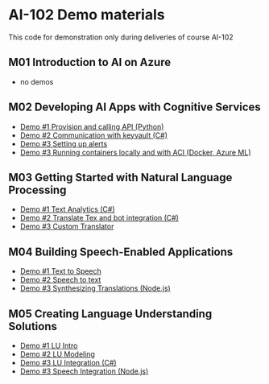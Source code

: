 # AI-102 Demo materials

This code for demonstration only during deliveries of course AI-102

## M01 Introduction to AI on Azure
- no demos

## M02 Developing AI Apps with Cognitive Services
- [Demo #1 Provision and calling API (Python)](./M2-AI_and_ACI/Demo1)
- [Demo #2 Communication with keyvault (C#)](./M2-AI_and_ACI/Demo2)
- [Demo #3 Setting up alerts](./M2-AI_and_ACI/Demo3)
- [Demo #3 Running containers locally and with ACI (Docker, Azure ML)](./M2-AI_and_ACI/Demo4)

## M03 Getting Started with Natural Language Processing
- [Demo #1 Text Analytics (C#)](./M3-NLP/Demo1)
- [Demo #2 Translate Tex and bot integration (C#)](./M3-NLP/Demo2)
- [Demo #3 Custom Translator](./M3-NLP/Demo3)

## M04 Building Speech-Enabled Applications
- [Demo #1 Text to Speech](./M4-Speech/Demo1)
- [Demo #2 Speech to text](./M4-Speech/Demo2)
- [Demo #3 Synthesizing Translations (Node.js)](./M4-Speech/Demo3)

## M05 Creating Language Understanding Solutions
- [Demo #1 LU Intro](./M5-LU/Demo1)
- [Demo #2 LU Modeling](./M5-LU/Demo2)
- [Demo #3 LU Integration (C#)](./M5-LU/Demo3)
- [Demo #3 Speech Integration (Node.js)](./M5-LU/Demo4)
